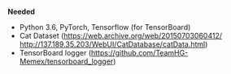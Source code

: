 

**Needed**

* Python 3.6, PyTorch, Tensorflow (for TensorBoard)
* Cat Dataset (https://web.archive.org/web/20150703060412/ http://137.189.35.203/WebUI/CatDatabase/catData.html)
* TensorBoard logger (https://github.com/TeamHG-Memex/tensorboard_logger)


